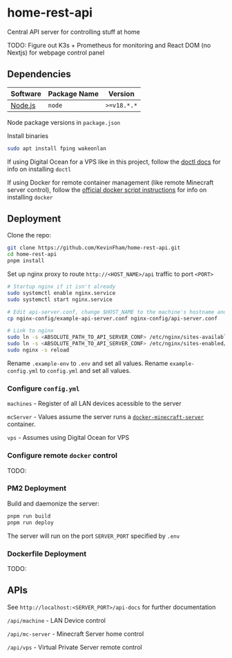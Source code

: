 # home-rest-api

Central API server for controlling stuff at home

TODO: Figure out K3s + Prometheus for monitoring and React DOM (no Nextjs) for webpage control panel

## Dependencies

| Software | Package Name | Version |
| ------------- | ------------- | ------------- |
| [Node.js](https://nodejs.org/en) | `node` | `>=v18.*.*` |

Node package versions in `package.json`

Install binaries

```bash
sudo apt install fping wakeonlan

```

If using Digital Ocean for a VPS like in this project, follow the [doctl docs](https://docs.digitalocean.com/reference/doctl/) for info on installing `doctl`

If using Docker for remote container management (like remote Minecraft server control), follow the [official docker script instructions](https://get.docker.com) for info on installing `docker`

## Deployment

Clone the repo:

```bash
git clone https://github.com/KevinFham/home-rest-api.git
cd home-rest-api
pnpm install
```

Set up nginx proxy to route `http://<HOST_NAME>/api` traffic to port `<PORT>`

```bash
# Startup nginx if it isn't already
sudo systemctl enable nginx.service
sudo systemctl start nginx.service

# Edit api-server.conf, change $HOST_NAME to the machine's hostname and $PORT to the port that this server will listen to
cp nginx-config/example-api-server.conf nginx-config/api-server.conf

# Link to nginx
sudo ln -s <ABSOLUTE_PATH_TO_API_SERVER_CONF> /etc/nginx/sites-available/
sudo ln -s <ABSOLUTE_PATH_TO_API_SERVER_CONF> /etc/nginx/sites-enabled/
sudo nginx -s reload 
```

Rename `.example-env` to `.env` and set all values. Rename `example-config.yml` to `config.yml` and set all values.

### Configure `config.yml`

`machines` - Register of all LAN devices acessible to the server

`mcServer` - Values assume the server runs a [`docker-minecraft-server`](https://github.com/itzg/docker-minecraft-server) container.

`vps` - Assumes using Digital Ocean for VPS

### Configure remote `docker` control

TODO:

### PM2 Deployment

Build and daemonize the server:

```bash
pnpm run build
pnpm run deploy
```

The server will run on the port `SERVER_PORT` specified by `.env`

### Dockerfile Deployment

TODO:

## APIs
See `http://localhost:<SERVER_PORT>/api-docs` for further documentation

`/api/machine` - LAN Device control

`/api/mc-server` - Minecraft Server home control

`/api/vps` - Virtual Private Server remote control

